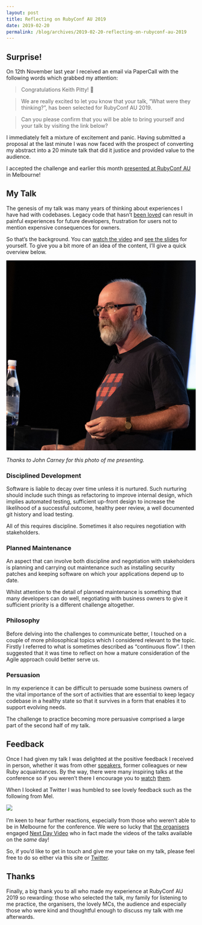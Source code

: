```yaml
---
layout: post
title: Reflecting on RubyConf AU 2019
date: 2019-02-20
permalink: /blog/archives/2019-02-20-reflecting-on-rubyconf-au-2019
---
```


## Surprise!

On 12th November last year I received an email via PaperCall with the
following words which grabbed my attention:

> Congratulations Keith Pitty! :tada:

> We are really excited to let you know that your talk, “What were they
> thinking?”, has been selected for RubyConf AU 2019.

> Can you please confirm that you will be able to bring yourself and
> your talk by visiting the link below?

I immediately felt a mixture of excitement and panic. Having submitted a
proposal at the last minute I was now faced with the prospect of
converting my abstract into a 20 minute talk that did it justice and
provided value to the audience.

I accepted the challenge and earlier this month [presented at RubyConf
AU](https://rubyconf.org.au/2019/schedule#friday) in Melbourne!

## My Talk

The genesis of my talk was many years of thinking about experiences I
have had with codebases. Legacy code that hasn’t [been
loved](https://keithpitty.com/blog/archives/2015-02-06-loving-legacy-code)
can result in painful experiences for future developers, frustration for
users not to mention expensive consequences for owners.

So that’s the background. You can [watch the
video](https://www.youtube.com/watch?v=KiGbAbjYAjI&index=13&t=0s&list=PL9_jjLrTYxc3dTbvb8fIuzDFGTCaEdO3a)
and [see the
slides](https://speakerdeck.com/keithpitty/what-were-they-thinking) for
yourself. To give you a bit more of an idea of the content, I’ll give a
quick overview below.

![](/assets/images/rubyconf-au-2019-kp.jpg)

*Thanks to John Carney for this photo of me presenting.*

### Disciplined Development

Software is liable to decay over time unless it is nurtured. Such
nurturing should include such things as refactoring to improve internal
design, which implies automated testing, sufficient up-front design to
increase the likelihood of a successful outcome, healthy peer review, a
well documented git history and load testing.

All of this requires discipline. Sometimes it also requires negotiation
with stakeholders.

### Planned Maintenance

An aspect that can involve both discipline and negotiation with
stakeholders is planning and carrying out maintenance such as installing
security patches and keeping software on which your applications depend
up to date.

Whilst attention to the detail of planned maintenance is something that
many developers can do well, negotiating with business owners to give it
sufficient priority is a different challenge altogether.

### Philosophy

Before delving into the challenges to communicate better, I touched on a
couple of more philosophical topics which I considered relevant to the
topic. Firstly I referred to what is sometimes described as “continuous
flow”. I then suggested that it was time to reflect on how a mature
consideration of the Agile approach could better serve us.

### Persuasion

In my experience it can be difficult to persuade some business owners of
the vital importance of the sort of activities that are essential to
keep legacy codebase in a healthy state so that it survives in a form
that enables it to support evolving needs.

The challenge to practice becoming more persuasive comprised a large
part of the second half of my talk.

## Feedback

Once I had given my talk I was delighted at the positive feedback I
received in person, whether it was from other
[speakers](https://rubyconf.org.au/2019/speakers), former colleagues or
new Ruby acquaintances. By the way, there were many inspiring talks at
the conference so if you weren’t there I encourage you to
[watch](https://rubyconf.org.au/2019/schedule#thursday)
[them](https://rubyconf.org.au/2019/schedule#friday).

When I looked at Twitter I was humbled to see lovely feedback such as
the following from Mel.

![](https://keithpitty.com/rails/active_storage/blobs/proxy/eyJfcmFpbHMiOnsibWVzc2FnZSI6IkJBaHBSQT09IiwiZXhwIjpudWxsLCJwdXIiOiJibG9iX2lkIn19--a6fb11a43a5dbc2b7e250607a39312531cbbc5f4/rubyconf-au-2019-humourous.jpg)

I’m keen to hear further reactions, especially from those who weren’t
able to be in Melbourne for the conference. We were so lucky that [the
organisers](https://twitter.com/CaitlinPB/status/1093422786196889600)
engaged [Next Day Video](http://t.co/zibfPzbNyS) who in fact made the
videos of the talks available on the *same* day!

So, if you’d like to get in touch and give me your take on my talk,
please feel free to do so either via this site or
[Twitter](https://twitter.com/keithpitty).

## Thanks

Finally, a big thank you to all who made my experience at RubyConf AU
2019 so rewarding: those who selected the talk, my family for listening
to me practice, the organisers, the lovely MCs, the audience and
especially those who were kind and thoughtful enough to discuss my talk
with me afterwards.
